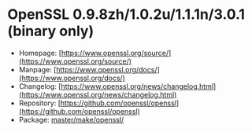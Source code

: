 # OpenSSL 0.9.8zh/1.0.2u/1.1.1n/3.0.1 (binary only)
 - Homepage: [https://www.openssl.org/source/](https://www.openssl.org/source/)
 - Manpage: [https://www.openssl.org/docs/](https://www.openssl.org/docs/)
 - Changelog: [https://www.openssl.org/news/changelog.html](https://www.openssl.org/news/changelog.html)
 - Repository: [https://github.com/openssl/openssl](https://github.com/openssl/openssl)
 - Package: [master/make/openssl/](https://github.com/Freetz-NG/freetz-ng/tree/master/make/openssl/)

